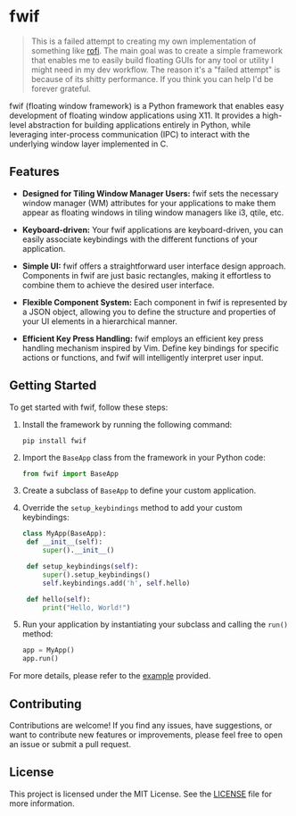 # fwif

> This is a failed attempt to creating my own implementation of something like [rofi](https://github.com/davatorium/rofi). The main goal was to create a simple framework that enables me to easily build floating GUIs for any tool or utility I might need in my dev workflow. The reason it's a "failed attempt" is because of its shitty performance. If you think you can help I'd be forever grateful.

fwif (floating window framework) is a Python framework that enables easy development of floating window applications using X11.
It provides a high-level abstraction for building applications entirely in Python, while leveraging inter-process communication (IPC) to interact with the underlying window layer implemented in C.

## Features

- **Designed for Tiling Window Manager Users:** fwif sets the necessary window manager (WM) attributes for your applications to make them appear as floating windows in tiling window managers like i3, qtile, etc.

- **Keyboard-driven:** Your fwif applications are keyboard-driven, you can easily associate keybindings with the different functions of your application.

- **Simple UI:** fwif offers a straightforward user interface design approach. Components in fwif are just basic rectangles, making it effortless to combine them to achieve the desired user interface.

- **Flexible Component System:** Each component in fwif is represented by a JSON object, allowing you to define the structure and properties of your UI elements in a hierarchical manner.

- **Efficient Key Press Handling:** fwif employs an efficient key press handling mechanism inspired by Vim. Define key bindings for specific actions or functions, and fwif will intelligently interpret user input.

## Getting Started

To get started with fwif, follow these steps:

1. Install the framework by running the following command:
   ```
   pip install fwif
   ```

2. Import the `BaseApp` class from the framework in your Python code:
   ```python
   from fwif import BaseApp
   ```

3. Create a subclass of `BaseApp` to define your custom application. 

4. Override the `setup_keybindings` method to add your custom keybindings:
   ```python
   class MyApp(BaseApp):
    def __init__(self):
        super().__init__()

    def setup_keybindings(self):
        super().setup_keybindings()
        self.keybindings.add('h', self.hello)

    def hello(self):
        print("Hello, World!")
   ```

5. Run your application by instantiating your subclass and calling the `run()` method:
   ```python
   app = MyApp()
   app.run()
   ```

For more details, please refer to the [example](https://github.com/youssef-attai/fwif/blob/main/examples/dynamic_list_app.py) provided.

## Contributing

Contributions are welcome! If you find any issues, have suggestions, or want to contribute new features or improvements, please feel free to open an issue or submit a pull request.

## License

This project is licensed under the MIT License. See the [LICENSE](https://github.com/youssef-attai/fwif/blob/main/LICENSE) file for more information.

